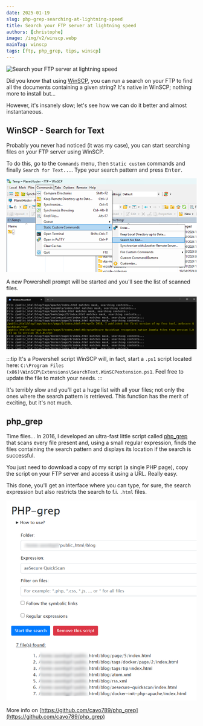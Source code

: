 ```yaml
---
date: 2025-01-19
slug: php-grep-searching-at-lightning-speed
title: Search your FTP server at lightning speed
authors: [christophe]
image: /img/v2/winscp.webp
mainTag: winscp
tags: [ftp, php_grep, tips, winscp]
---
```

![Search your FTP server at lightning speed](/img/v2/winscp.webp)

Did you know that using [WinSCP](https://winscp.net/), you can run a search on your FTP to find all the documents containing a given string? It's native in WinSCP; nothing more to install but...

However, it's insanely slow; let's see how we can do it better and almost instantaneous.

<!-- truncate -->

## WinSCP - Search for Text

Probably you never had noticed (it was my case), you can start searching files on your FTP server using WinSCP.

To do this, go to the `Commands` menu, then `Static custom` commands and finally `Search for Text...`.  Type your search pattern and press <kbd>Enter</kbd>.

![Search for Text](./images/search_for_text.png)

A new Powershell prompt will be started and you'll see the list of scanned files.

![Result](./images/result.png)

:::tip It's a Powershell script
WinSCP will, in fact, start a `.ps1` script located here: `C:\Program Files (x86)\WinSCP\Extensions\SearchText.WinSCPextension.ps1`. Feel free to update the file to match your needs.
:::

It's terribly slow and you'll get a huge list with all your files; not only the ones where the search pattern is retrieved. This function has the merit of exciting, but it's not much.

## php_grep

Time flies... In 2016, I developed an ultra-fast little script called [php_grep](https://github.com/cavo789/php_grep) that scans every file present and, using a small regular expression, finds the files containing the search pattern and displays its location if the search is successful.

You just need to download a copy of my script (a single PHP page), copy the script on your FTP server and access it using a URL. Really easy.

This done, you'll get an interface where you can type, for sure, the search expression but also restricts the search to f.i. `.html` files.

![php_grep in action](./images/php_grep.png)

More info on [https://github.com/cavo789/php_grep](https://github.com/cavo789/php_grep)
